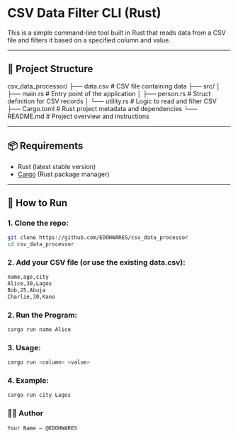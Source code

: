 # CSV Data Filter CLI (Rust)

This is a simple command-line tool built in Rust that reads data from a CSV file and filters it based on a specified column and value.

---

## 📁 Project Structure

csv_data_processor/
├── data.csv # CSV file containing data
├── src/
│ ├── main.rs # Entry point of the application
│ ├── person.rs # Struct definition for CSV records
│ └── utility.rs # Logic to read and filter CSV
├── Cargo.toml # Rust project metadata and dependencies
└── README.md # Project overview and instructions


---

## 📦 Requirements

- Rust (latest stable version)
- [Cargo](https://doc.rust-lang.org/cargo/) (Rust package manager)

---

## 🚀 How to Run

### 1. Clone the repo:

```bash
git clone https://github.com/EDOHWARES/csv_data_processor
cd csv_data_processor
```

### 2. Add your CSV file (or use the existing data.csv):

```bash
name,age,city
Alice,30,Lagos
Bob,25,Abuja
Charlie,30,Kano
```

### 2. Run the Program:

```bash
cargo run name Alice
```

### 3. Usage:

```bash
cargo run <column> <value>
```
### 4. Example:

```bash
cargo run city Lagos
```

### 🧑‍💻 Author

```bash
Your Name – @EDOHWARES
```